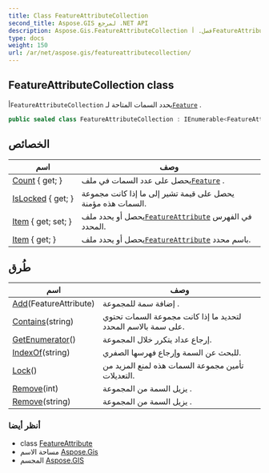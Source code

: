 ```yaml
---
title: Class FeatureAttributeCollection
second_title: Aspose.GIS لمرجع .NET API
description: Aspose.Gis.FeatureAttributeCollection فصل. أFeatureAttributeCollection يحدد السمات المتاحة لـFeature .
type: docs
weight: 150
url: /ar/net/aspose.gis/featureattributecollection/
---
```

## FeatureAttributeCollection class

أ`FeatureAttributeCollection` يحدد السمات المتاحة لـ[`Feature`](../feature/) .

```csharp
public sealed class FeatureAttributeCollection : IEnumerable<FeatureAttribute>
```

## الخصائص

| اسم | وصف |
| --- | --- |
| [Count](../../aspose.gis/featureattributecollection/count/) { get; } | يحصل على عدد السمات في ملف[`Feature`](../feature/) . |
| [IsLocked](../../aspose.gis/featureattributecollection/islocked/) { get; } | يحصل على قيمة تشير إلى ما إذا كانت مجموعة السمات هذه مؤمنة. |
| [Item](../../aspose.gis/featureattributecollection/item/) { get; set; } | يحصل أو يحدد ملف[`FeatureAttribute`](../featureattribute/) في الفهرس المحدد. |
| [Item](../../aspose.gis/featureattributecollection/item/) { get; } | يحصل أو يحدد ملف[`FeatureAttribute`](../featureattribute/) باسم محدد. |

## طُرق

| اسم | وصف |
| --- | --- |
| [Add](../../aspose.gis/featureattributecollection/add/)(FeatureAttribute) | إضافة سمة للمجموعة . |
| [Contains](../../aspose.gis/featureattributecollection/contains/)(string) | لتحديد ما إذا كانت مجموعة السمات تحتوي على سمة بالاسم المحدد. |
| [GetEnumerator](../../aspose.gis/featureattributecollection/getenumerator/)() | إرجاع عداد يتكرر خلال المجموعة. |
| [IndexOf](../../aspose.gis/featureattributecollection/indexof/)(string) | للبحث عن السمة وإرجاع فهرسها الصفري. |
| [Lock](../../aspose.gis/featureattributecollection/lock/)() | تأمين مجموعة السمات هذه لمنع المزيد من التعديلات. |
| [Remove](../../aspose.gis/featureattributecollection/remove/#remove)(int) | يزيل السمة من المجموعة . |
| [Remove](../../aspose.gis/featureattributecollection/remove/#remove_1)(string) | يزيل السمة من المجموعة . |

### أنظر أيضا

* class [FeatureAttribute](../featureattribute/)
* مساحة الاسم [Aspose.Gis](../../aspose.gis/)
* المجسم [Aspose.GIS](../../)


